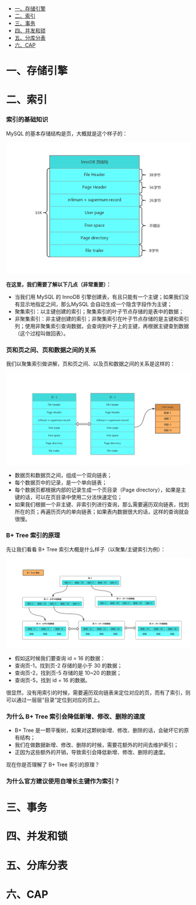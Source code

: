 <!-- TOC -->
- [一、存储引擎](#一存储引擎)
- [二、索引](#二索引)
- [三、事务](#三事务)
- [四、并发和锁](#四并发和锁)
- [五、分库分表](#五分库分表)
- [六、CAP](#六CAP)
<!-- TOC -->

# 一、存储引擎

# 二、索引

### 索引的基础知识

MySQL 的基本存储结构是页，大概就是这个样子的：

![innoDB 页结构](https://github.com/CodeDaShu/JavaNotes/blob/master/img/DB/InnoDB.jpg)

**在这里，我们需要了解以下几点（非常重要）：**

*   当我们用 MySQL 的 InnoDB 引擎创建表，有且只能有一个主键；如果我们没有显示地指定之间，那么MySQL 会自动生成一个隐含字段作为主键；
*   聚集索引：以主键创建的索引；聚集索引的叶子节点存储的是表中的数据；
*   非聚集索引：非主键创建的索引；非聚集索引在叶子节点存储的是主键和索引列；使用非聚集索引查询数据，会查询到叶子上的主键，再根据主键查到数据（这个过程叫做回表）。

### 页和页之间、页和数据之间的关系
我们以聚集索引做讲解，页和页之间、以及页和数据之间的关系是这样的：

![页和页的关系](https://github.com/CodeDaShu/JavaNotes/blob/master/img/DB/page-page.jpg)

*   数据页和数据页之间，组成一个双向链表；
*   每个数据页中的记录，是一个单向链表；
*   每个数据页都根据内部的记录生成一个页目录（Page directory），如果是主键的话，可以在页目录中使用二分法快速定位；
*   如果我们根据一个非主键、非索引列进行查询，那么需要遍历双向链表，找到所在的页；再遍历页内的单向链表；如果表内数据很大的话，这样的查询就会很慢。

### B+ Tree 索引的原理
先让我们看看 B+ Tree 索引大概是什么样子（以聚集/主键索引为例）：

![B+Tree索引](https://github.com/CodeDaShu/JavaNotes/blob/master/img/DB/B%2BTree.jpg)

*   假如这时候我们要查询 id = 16 的数据：
*   查询页-1，找到页-2 存储的是小于 30 的数据；
*   查询页-2，找到页-5 存储的是 10~20 的数据；
*   查询页-5，找到 id = 16 的数据。

很显然，没有用索引的时候，需要遍历双向链表来定位对应的页，而有了索引，则可以通过一层层“目录”定位到对应的页上。

### 为什么 B+ Tree 索引会降低新增、修改、删除的速度

*   B+ Tree 是一颗平衡树，如果对这颗树新增、修改、删除的话，会破坏它的原有结构；
*   我们在做数据新增、修改、删除的时候，需要花额外的时间去维护索引；
*   正因为这些额外的开销，导致索引会降低新增、修改、删除的速度。

现在你是否理解了 B+ Tree 索引的原理？

### 为什么官方建议使用自增长主键作为索引？


# 三、事务

# 四、并发和锁

# 五、分库分表

# 六、CAP

